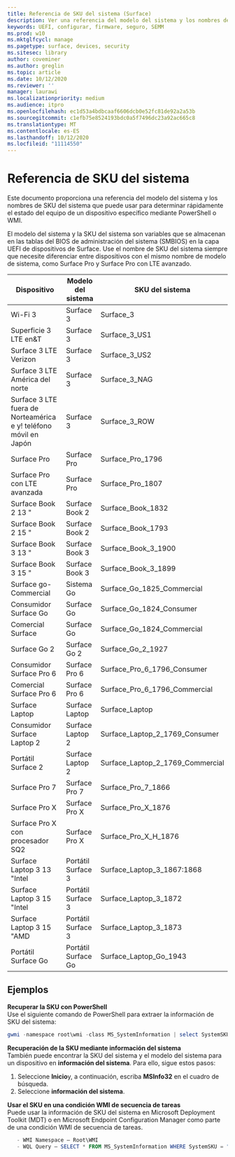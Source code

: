```yaml
---
title: Referencia de SKU del sistema (Surface)
description: Ver una referencia del modelo del sistema y los nombres de SKU del sistema.
keywords: UEFI, configurar, firmware, seguro, SEMM
ms.prod: w10
ms.mktglfcycl: manage
ms.pagetype: surface, devices, security
ms.sitesec: library
author: coveminer
ms.author: greglin
ms.topic: article
ms.date: 10/12/2020
ms.reviewer: ''
manager: laurawi
ms.localizationpriority: medium
ms.audience: itpro
ms.openlocfilehash: ec1d53a4bdbcaaf6606dcb0e52fc81de92a2a53b
ms.sourcegitcommit: c1efb75e8524193bdc0a5f7496dc23a92ac665c8
ms.translationtype: MT
ms.contentlocale: es-ES
ms.lasthandoff: 10/12/2020
ms.locfileid: "11114550"
---
```

# Referencia de SKU del sistema

Este documento proporciona una referencia del modelo del sistema y los nombres de SKU del sistema que puede usar para determinar rápidamente el estado del equipo de un dispositivo específico mediante PowerShell o WMI.

El modelo del sistema y la SKU del sistema son variables que se almacenan en las tablas del BIOS de administración del sistema (SMBIOS) en la capa UEFI de dispositivos de Surface. Use el nombre de SKU del sistema siempre que necesite diferenciar entre dispositivos con el mismo nombre de modelo de sistema, como Surface Pro y Surface Pro con LTE avanzado.

| Dispositivo   | Modelo del sistema | SKU del sistema       |
| ---------- | ----------- | -------------- |
| Wi-Fi 3                                               | Surface 3        | Surface_3                        |
| Superficie 3 LTE en&T                                           | Surface 3        | Surface_3_US1                    |
| Surface 3 LTE Verizon                                        | Surface 3        | Surface_3_US2                    |
| Surface 3 LTE América del norte                                  | Surface 3        | Surface_3_NAG                    |
| Surface 3 LTE fuera de Norteamérica e y! teléfono móvil en Japón | Surface 3        | Surface_3_ROW                    |
| Surface Pro                                                  | Surface Pro      | Surface_Pro_1796                 |
| Surface Pro con LTE avanzada                                | Surface Pro      | Surface_Pro_1807                 |
| Surface Book 2 13 "                                        | Surface Book 2   | Surface_Book_1832                |
| Surface Book 2 15 "                                        | Surface Book 2   | Surface_Book_1793                |
| Surface Book 3 13 "                                        | Surface Book 3   | Surface_Book_3_1900                |
| Surface Book 3 15 "                                        | Surface Book 3   | Surface_Book_3_1899
| Surface go-Commercial | Sistema Go | Surface_Go_1825_Commercial |
| Consumidor Surface Go                                          | Surface Go       | Surface_Go_1824_Consumer         |
| Comercial Surface                                        | Surface Go       | Surface_Go_1824_Commercial       |
| Surface Go 2                                                 | Surface Go 2     | Surface_Go_2_1927                |
| Consumidor Surface Pro 6                                       | Surface Pro 6    | Surface_Pro_6_1796_Consumer      |
| Comercial Surface Pro 6                                     | Surface Pro 6    | Surface_Pro_6_1796_Commercial    |
| Surface Laptop                                               | Surface Laptop   | Surface_Laptop                   |
| Consumidor Surface Laptop 2                                    | Surface Laptop 2 | Surface_Laptop_2_1769_Consumer   |
| Portátil Surface 2                                  | Surface Laptop 2 | Surface_Laptop_2_1769_Commercial |
| Surface Pro 7                 | Surface Pro 7    | Surface_Pro_7_1866         |
| Surface Pro X                 | Surface Pro X    | Surface_Pro_X_1876         |
| Surface Pro X con procesador SQ2                | Surface Pro X    | Surface_Pro_X_H_1876        |
| Surface Laptop 3 13 "Intel | Portátil Surface 3 | Surface_Laptop_3_1867:1868 |
| Surface Laptop 3 15 "Intel | Portátil Surface 3 | Surface_Laptop_3_1872      |
| Surface Laptop 3 15 "AMD   | Portátil Surface 3 | Surface_Laptop_3_1873      | 
| Portátil Surface Go  | Portátil Surface Go | Surface_Laptop_Go_1943      | 

## Ejemplos 

**Recuperar la SKU con PowerShell**  
Use el siguiente comando de PowerShell para extraer la información de SKU del sistema:

 ``` powershell  
gwmi -namespace root\wmi -class MS_SystemInformation | select SystemSKU 
```

**Recuperación de la SKU mediante información del sistema**  
También puede encontrar la SKU del sistema y el modelo del sistema para un dispositivo en **información del sistema**. Para ello, sigue estos pasos:

1. Seleccione **Inicio**y, a continuación, escriba **MSInfo32** en el cuadro de búsqueda.  
1. Seleccione **información del sistema**.

**Usar el SKU en una condición WMI de secuencia de tareas**  
Puede usar la información de SKU del sistema en Microsoft Deployment Toolkit (MDT) o en Microsoft Endpoint Configuration Manager como parte de una condición WMI de secuencia de tareas.

 ``` powershell  
    - WMI Namespace – Root\WMI
    - WQL Query – SELECT * FROM MS_SystemInformation WHERE SystemSKU = "Surface_Pro_1796"
 ``` 
